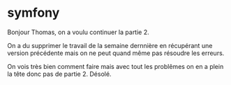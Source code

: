 # symfony

Bonjour Thomas, on a voulu continuer la partie 2.

On a du supprimer le travail de la semaine dernnière en récupérant une version précédente mais on ne peut quand même pas résoudre les erreurs.

On vois très bien comment faire mais avec tout les problêmes on en a plein la tête donc pas de partie 2.
Désolé.